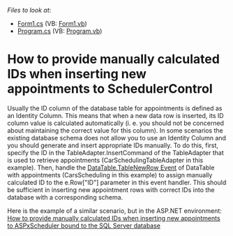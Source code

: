 <!-- default file list -->
*Files to look at*:

* [Form1.cs](./CS/Form1.cs) (VB: [Form1.vb](./VB/Form1.vb))
* [Program.cs](./CS/Program.cs) (VB: [Program.vb](./VB/Program.vb))
<!-- default file list end -->
# How to provide manually calculated IDs when inserting new appointments to SchedulerControl


<p>Usually the ID column of the database table for appointments is defined as an Identity Column. This means that when a new data row is inserted, its ID column value is calculated automatically (i. e. you should not be concerned about maintaining the correct value for this column). In some scenarios the existing database schema does not allow you to use an Identity Column and you should generate and insert appropriate IDs manually. To do this, first, specify the ID in the TableAdapter.InsertCommand of the TableAdapter that is used to retrieve appointments (CarSchedulingTableAdapter in this example). Then, handle the <a href="http://msdn.microsoft.com/en-us/library/system.data.datatable.tablenewrow.aspx"><u>DataTable.TableNewRow Event</u></a> of DataTable with appointments (CarsScheduling in this example) to assign manually calculated ID to the e.Row["ID"] parameter in this event handler. This should be sufficient in inserting new appointment rows with correct IDs into the database with a corresponding schema.</p><p>Here is the example of a similar scenario, but in the ASP.NET environment:<br />
<a href="https://www.devexpress.com/Support/Center/p/E2657">How to provide manually calculated IDs when inserting new appointments to ASPxScheduler bound to the SQL Server database</a></p>

<br/>


